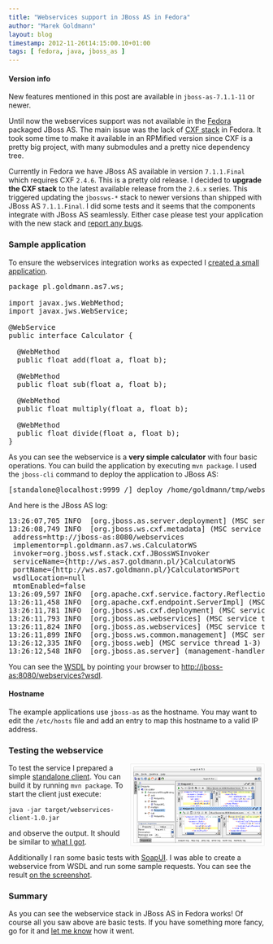 ```yaml
---
title: "Webservices support in JBoss AS in Fedora"
author: "Marek Goldmann"
layout: blog
timestamp: 2012-11-26t14:15:00.10+01:00
tags: [ fedora, java, jboss_as ]
---
```


<div class="alert alert-info"><h4>Version info</h4>New features mentioned in this post are available in <code>jboss-as-7.1.1-11</code> or newer.</div>

Until now the webservices support was not available in the [Fedora](http://fedoraproject.org/) packaged JBoss AS. The main issue was the lack of [CXF stack](http://cxf.apache.org/) in Fedora. It took some time to make it available in an RPMified version since CXF is a pretty big project, with many submodules and a pretty nice dependency tree.

Currently in Fedora we have JBoss AS available in version `7.1.1.Final` which requires CXF `2.4.6`. This is a pretty old release. I decided to **upgrade the CXF stack** to the latest available release from the `2.6.x` series. This triggered updating the `jbossws-*` stack to newer versions than shipped with JBoss AS `7.1.1.Final`. I did some tests and it seems that the components integrate with JBoss AS seamlessly. Either case please test your application with the new stack and [report any bugs](https://bugzilla.redhat.com/enter_bug.cgi?product=Fedora&component=jboss-as).

### Sample application

To ensure the webservices integration works as expected I [created a small application](https://github.com/goldmann/jboss-as-webservices).

<pre>
package pl.goldmann.as7.ws;

import javax.jws.WebMethod;
import javax.jws.WebService;

@WebService
public interface Calculator {

  @WebMethod
  public float add(float a, float b);

  @WebMethod
  public float sub(float a, float b);

  @WebMethod
  public float multiply(float a, float b);

  @WebMethod
  public float divide(float a, float b);
}
</pre>

As you can see the webservice is a **very simple calculator** with four basic operations. You can build the application by executing `mvn package`. I used the `jboss-cli` command to deploy the application to JBoss AS:

<pre>
[standalone@localhost:9999 /] deploy /home/goldmann/tmp/webservices.war
</pre>

And here is the JBoss AS log:

<pre>
13:26:07,705 INFO  [org.jboss.as.server.deployment] (MSC service thread 1-7) JBAS015876: Starting deployment of "webservices.war"
13:26:08,749 INFO  [org.jboss.ws.cxf.metadata] (MSC service thread 1-2) JBWS024061: Adding service endpoint metadata: id=CalculatorWS
 address=http://jboss-as:8080/webservices
 implementor=pl.goldmann.as7.ws.CalculatorWS
 invoker=org.jboss.wsf.stack.cxf.JBossWSInvoker
 serviceName={http://ws.as7.goldmann.pl/}CalculatorWS
 portName={http://ws.as7.goldmann.pl/}CalculatorWSPort
 wsdlLocation=null
 mtomEnabled=false
13:26:09,597 INFO  [org.apache.cxf.service.factory.ReflectionServiceFactoryBean] (MSC service thread 1-2) Creating Service {http://ws.as7.goldmann.pl/}CalculatorWS from class pl.goldmann.as7.ws.Calculator
13:26:11,458 INFO  [org.apache.cxf.endpoint.ServerImpl] (MSC service thread 1-2) Setting the server's publish address to be http://jboss-as:8080/webservices
13:26:11,781 INFO  [org.jboss.ws.cxf.deployment] (MSC service thread 1-2) JBWS024074: WSDL published to: file:/var/lib/jboss-as/standalone/data/wsdl/webservices.war/CalculatorWS.wsdl
13:26:11,793 INFO  [org.jboss.as.webservices] (MSC service thread 1-4) JBAS015539: Starting service jboss.ws.port-component-link
13:26:11,824 INFO  [org.jboss.as.webservices] (MSC service thread 1-6) JBAS015539: Starting service jboss.ws.endpoint."webservices.war".CalculatorWS
13:26:11,899 INFO  [org.jboss.ws.common.management] (MSC service thread 1-6) JBWS022050: Endpoint registered: jboss.ws:context=webservices,endpoint=CalculatorWS
13:26:12,335 INFO  [org.jboss.web] (MSC service thread 1-3) JBAS018210: Registering web context: /webservices
13:26:12,548 INFO  [org.jboss.as.server] (management-handler-thread - 1) JBAS018559: Deployed "webservices.war"
</pre>

You can see the [WSDL](http://en.wikipedia.org/wiki/Web_Services_Description_Language) by pointing your browser to [http://jboss-as:8080/webservices?wsdl](http://jboss-as:8080/webservices?wsdl).

<div class="alert alert-info"><h4>Hostname</h4>The example applications use <code>jboss-as</code> as the hostname. You may want to edit the <code>/etc/hosts</code> file and add an entry to map this hostname to a valid IP address.</div>

### Testing the webservice

<a class="picture" href="/images/soapui_calculator.png" title="Sample calls to websevice using SoapUI"><img style="float:right; border: 1px solid #eee; padding: 5px; margin-left: 5px; width: 50%;" alt="Sample calls to websevice using SoapUI" src="/images/soapui_calculator.png" /></a>

To test the service I prepared a simple [standalone client](https://github.com/goldmann/jboss-as-webservices-client). You can build it by running `mvn package`. To start the client just execute:

    java -jar target/webservices-client-1.0.jar

and observe the output. It should be similar to [what I got](https://gist.github.com/81ad7a7b3b4d2d510ebf).

Additionally I ran some basic tests with [SoapUI](http://www.soapui.org/). I was able to create a webservice from WSDL and run some sample requests. You can see the result <a class="picture" href="/images/soapui_calculator.png" title="Sample calls to websevice using SoapUI">on the screenshot</a>.

### Summary

As you can see the webservice stack in JBoss AS in Fedora works! Of course all you saw above are basic tests. If you have something more fancy, go for it and [let me know](/socially/) how it went.

<script type="text/javascript">
    $('.picture').colorbox();
</script>
